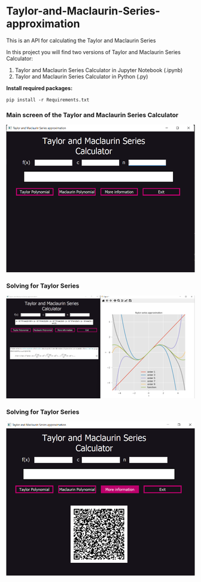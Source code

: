 # Taylor-and-Maclaurin-Series-approximation
This is an API for calculating the Taylor and Maclaurin Series

In this project you will find two versions of Taylor and Maclaurin Series Calculator:
<ol>
    <li>Taylor and Maclaurin Series Calculator in Jupyter Notebook (.ipynb)</li>
    <li>Taylor and Maclaurin Series Calculator in Python (.py)</li>
</ol>


<strong>Install required packages:</strong>

    pip install -r Requirements.txt


<h3><strong>Main screen of the Taylor and Maclaurin Series Calculator</strong></h3>

<img src="main screen.png" alt="">


<h3><strong>Solving for Taylor Series</strong></h3>

<img src="Taylor calculation.png" alt="">


<h3><strong>Solving for Taylor Series</strong></h3>

<img src="extra info.png" alt="">


